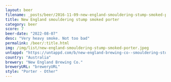 ```yaml
---
layout: beer
filename: _posts/beer/2016-11-09-new-england-smouldering-stump-smoked-porter.md
title: New England smouldering stump smoked porter
category: beer
score: 7
beer-date: "2022-08-07"
desc: "Very heavy smoke. Not too bad"
permalink: /beer/:title.html
img: /img/list/new-england-smouldering-stump-smoked-porter.jpeg
untappd: "https://untappd.com/b/new-england-brewing-co--smouldering-stump-smoked-porter/4400194"
country: "Australia"
brewery: "New England Brewing Co."
breweryURL: "breweryURL"
style: "Porter - Other"
---
```

